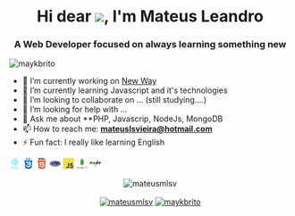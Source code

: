 <h1 align="center">Hi dear <img src="https://raw.githubusercontent.com/kaueMarques/kaueMarques/master/hi.gif" width="30px">, I'm Mateus Leandro</h1>
<h3 align="center">A Web Developer focused on always learning something new</h3>
<p align="left"> <img src="https://komarev.com/ghpvc/?username=mateusmlsv" alt="maykbrito" /> </p>

- 🔭 I’m currently working on [New Way](https://www.gruponewway.com.br)
- 🌱 I’m currently learning Javascript and it's technologies
- 👯 I’m looking to collaborate on ... (still studying....)
- 🤔 I’m looking for help with ...
- 💬 Ask me about **PHP, Javascrip, NodeJs, MongoDB
- 📫 How to reach me: **mateuslsvieira@hotmail.com**
- ⚡ Fun fact: I really like learning English

<p align="left">
<img src="https://raw.githubusercontent.com/devicons/devicon/master/icons/react/react-original-wordmark.svg" alt="react" width="20" height="20"/>
<img src="https://raw.githubusercontent.com/devicons/devicon/master/icons/css3/css3-plain-wordmark.svg" alt="css3"  width="20" height="20"/>
<img src="https://raw.githubusercontent.com/devicons/devicon/master/icons/html5/html5-original-wordmark.svg" alt="html5"  width="20" height="20"/>
<img src="https://raw.githubusercontent.com/devicons/devicon/master/icons/php/php-original.svg" alt="PHP"  width="20" height="20"/>
<img src="https://raw.githubusercontent.com/devicons/devicon/master/icons/javascript/javascript-original.svg" alt="javascript" width="20" height="20"/>
<img src="https://raw.githubusercontent.com/devicons/devicon/master/icons/mongodb/mongodb-original-wordmark.svg" alt="mongodb" width="20" height="20"/>
<img src="https://raw.githubusercontent.com/devicons/devicon/master/icons/nodejs/nodejs-original-wordmark.svg" alt="nodejs" width="20" height="20"/></p><p align="center">
<img src="https://github-readme-stats.vercel.app/api?username=mateusmlsv&show_icons=true" alt="mateusmlsv"/> 
</p>

<p align="center">
<a href="https://linkedin.com/in/mateuslsvieira" target="blank"><img align="center" src="https://cdn.jsdelivr.net/npm/simple-icons@3.0.1/icons/linkedin.svg" alt="mateusmlsv" height="20" width="20" /></a>
<a href="https://instagram.com/mateuslvieira" target="blank"><img align="center" src="https://cdn.jsdelivr.net/npm/simple-icons@3.0.1/icons/instagram.svg" alt="maykbrito" height="20" width="20" /></a>
</p>

<!--
**maykbrito/maykbrito** is a ✨ _special_ ✨ repository because its `README.md` (this file) appears on your GitHub profile.

Here are some ideas to get you started:

- 🔭 I’m currently working on ...
- 🌱 I’m currently learning ...
- 👯 I’m looking to collaborate on ...
- 🤔 I’m looking for help with ...
- 💬 Ask me about ...
- 📫 How to reach me: ...
- 😄 Pronouns: ...
- ⚡ Fun fact: ...
-->
